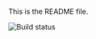 This is the README file.

![Build status](https://dev.azure.com/BotaCorp/asp1/_apis/build/status/asp1-ASP.NET%20Core-CI)